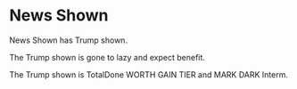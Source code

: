 # News Shown

News Shown has Trump shown.

The Trump shown is gone to lazy and expect benefit. 

The Trump shown is TotalDone WORTH GAIN TIER and MARK DARK Interm.